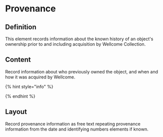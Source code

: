 # Provenance

## Definition

This element records information about the known history of an object's ownership prior to and including acquisition by Wellcome Collection.

## Content

Record information about who previously owned the object, and when and how it was acquired by Wellcome. 

{% hint style="info" %}

{% endhint %}

## Layout

Record provenance information as free text repeating provenance information from the date and identifying numbers elements if known. 


